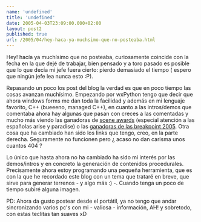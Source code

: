 ```yaml
---
name: 'undefined'
title: 'undefined'
date: 2005-04-03T23:09:00.000+02:00
layout: post2
published: true
url: /2005/04/hey-haca-ya-muchsimo-que-no-posteaba.html
---
```


Hey! hacía ya muchísimo que no posteaba, curiosamente coincide con la fecha en la que dejé de trabajar, bien pensado y a toro pasado es posible que lo que decía mi jefe fuera cierto: pierdo demasiado el tiempo ( espero que ningún jefe lea nunca esto :P).  
  
Repasando un poco los post del blog la verdad es que en poco tiempo las cosas avanzan muchísimo. Empezando por wxPython tengo que decir que ahora windows forms me dan toda la facilidad y además en mi lenguaje favorito, C++ (bueeeno, managed C++), en cuanto a las intros/demos que comentaba ahora hay algunas que pasan con creces a las comentadas y mucho más viendo las ganadoras de [scene awards](awards.scene.org) (especial atención a las españolas arise y paradise) o las [ganadoras de las breakpoint 2005](http://www.pouet.net/party.php?which=450&when=2005). Otra cosa que ha cambiado han sido los links que tengo, creo, en la parte derecha. Seguramente no funcionen pero ¿ acaso no dan carisma unos cuantos 404 ?  
  
Lo único que hasta ahora no ha cambiado ha sido mi interés por las demos/intros y en concreto la generación de contenidos procedurales. Precisamente ahora estoy programando una pequeña herramienta, que es con la que he recordado este blog con un tema que trataré en breve, que sirve para generar terrenos - y algo más :) -. Cuando tenga un poco de tiempo subiré alguna imagen.  
  
PD: Ahora da gusto postear desde el portátil, ya no tengo que andar sincronizando varios pc's con mi - valiosa - información, AH! y sobretodo, con estas teclitas tan suaves xD